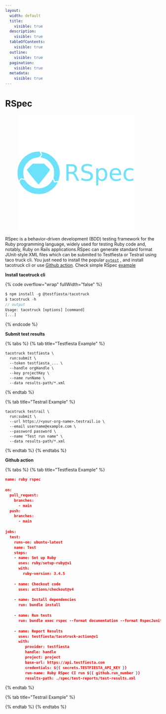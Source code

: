 ```yaml
---
layout:
  width: default
  title:
    visible: true
  description:
    visible: true
  tableOfContents:
    visible: true
  outline:
    visible: true
  pagination:
    visible: true
  metadata:
    visible: true
---
```


# RSpec



<figure><img src="../../../.gitbook/assets/rspec-plain-wordmark-8x-2.png" alt="" width="375"><figcaption></figcaption></figure>

RSpec is a behavior-driven development (BDD) testing framework for the Ruby programming language, widely used for testing Ruby code and, notably, Ruby on Rails applications.RSpec  can  generate standard format JUnit-style XML files  which can be  submited  to Testfiesta or Testrail using taco truck cli. You just need to install the popular [`pytest`](https://docs.pytest.org/en/stable/getting-started.html) , and install tacotruck  cli or use [Github action](https://github.com/testfiesta/tacotruck-action).  Check simple RSpec   [example](https://github.com/testfiesta/tacotruck-examples/tree/main/demo-rspec-tf) &#x20;

**Install tacotruck cli** &#x20;

{% code overflow="wrap" fullWidth="false" %}
```javascript
$ npm install -g @testfiesta/tacotruck
$ tacotruck -h
// output
Usage: tacotruck [options] [command]
[...]
```
{% endcode %}

**Submit test results**

{% tabs %}
{% tab title="Testfiesta Example" %}
```
tacotruck testfiesta \
  run:submit \
  --token testfiesta_... \
  --handle orgHandle \
  --key projectKey \
  --name runName \
  --data results-path/*.xml
```
{% endtab %}

{% tab title="Testrail Example" %}
```
tacotruck testrail \
  run:submit \
  --url https://<your-org-name>.testrail.io \
  --email username@example.com \
  --password password \
  --name "Test run name" \
  --data results-path/*.xml
```
{% endtab %}
{% endtabs %}

**Github action**

{% tabs %}
{% tab title="Testfiesta Example" %}
```json
name: ruby rspec

on:
  pull_request:
    branches:
      - main
  push:
    branches:
      - main

jobs:
  test:
    runs-on: ubuntu-latest
    name: Test
    steps:
    - name: Set up Ruby
      uses: ruby/setup-ruby@v1
      with:
        ruby-version: 3.4.5

    - name: Checkout code
      uses: actions/checkout@v4

    - name: Install dependencies
      run: bundle install

    - name: Run tests
      run: bundle exec rspec --format documentation --format RspecJunitFormatter --out spec/test-reports/test-results.xml

    - name: Report Results
      uses: testfiesta/tacotruck-action@v1
      with:
         provider: testfiesta
         handle: handle
         project: project
         base-url: https://api.testfiesta.com
         credentials: ${{ secrets.TESTFIESTA_API_KEY }}
         run-name: Ruby RSpec CI run ${{ github.run_number }}
         results-path: ./spec/test-reports/test-results.xml
```
{% endtab %}

{% tab title="Testrail Example" %}

{% endtab %}
{% endtabs %}
